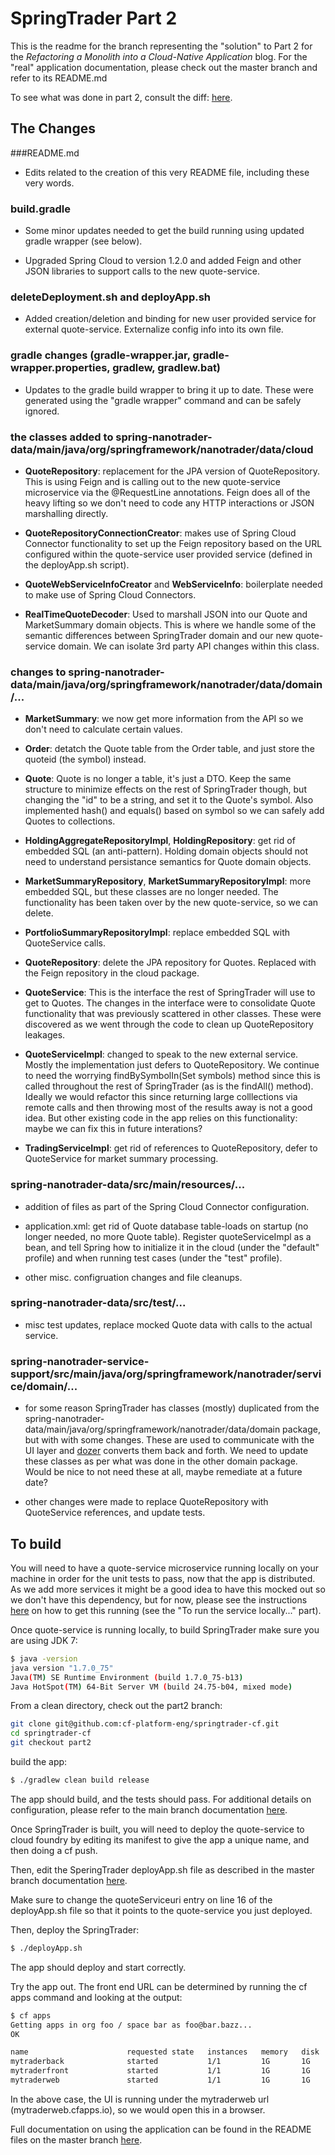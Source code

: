 # SpringTrader Part 2
This is the readme for the branch representing the "solution" to Part 2 for the *Refactoring a Monolith into a Cloud-Native Application* blog. For the "real" application documentation, please check out the master branch and refer to its README.md

To see what was done in part 2, consult the diff: [here](https://github.com/cf-platform-eng/springtrader-cf/compare/part1...part2).

## The Changes
###README.md
* Edits related to the creation of this very README file, including these very words.

### build.gradle
* Some minor updates needed to get the build running using updated gradle wrapper (see below).

* Upgraded Spring Cloud to version 1.2.0 and added Feign and other JSON  libraries to support calls to the new quote-service.

### deleteDeployment.sh and deployApp.sh
* Added creation/deletion and binding for new user provided service for external quote-service. Externalize config info into its own file.

### gradle changes (gradle-wrapper.jar, gradle-wrapper.properties, gradlew, gradlew.bat)
* Updates to the gradle build wrapper to bring it up to date. These were generated using the "gradle wrapper" command and can be safely ignored.

### the classes added to spring-nanotrader-data/main/java/org/springframework/nanotrader/data/cloud

* **QuoteRepository**:  replacement for the JPA version of QuoteRepository. This is using Feign and is calling out to the new quote-service microservice via the @RequestLine annotations. Feign does all of the heavy lifting so we don't need to code any HTTP interactions or JSON marshalling directly.

* **QuoteRepositoryConnectionCreator**: makes use of Spring Cloud Connector functionality to set up the Feign repository based on the URL configured within the quote-service user provided service (defined in the deployApp.sh script).

* **QuoteWebServiceInfoCreator** and **WebServiceInfo**: boilerplate needed to make use of Spring Cloud Connectors.

* **RealTimeQuoteDecoder**: Used to marshall JSON into our Quote and MarketSummary domain objects. This is where we handle some of the semantic differences between SpringTrader domain and our new quote-service domain. We can isolate 3rd party API  changes within this class.

### changes to spring-nanotrader-data/main/java/org/springframework/nanotrader/data/domain/...
* **MarketSummary**: we now get more information from the API so we don't need to calculate certain values.

* **Order**: detatch the Quote table from the Order table, and just store the quoteid (the symbol) instead.

* **Quote**: Quote is no longer a table, it's just a DTO. Keep the same structure to minimize effects on the rest of SpringTrader though, but changing the "id" to be a string, and set it to the Quote's symbol. Also implemented hash() and equals() based on symbol so we can safely add Quotes to collections.

* **HoldingAggregateRepositoryImpl**, **HoldingRepository**: get rid of embedded SQL (an anti-pattern). Holding domain objects should not need to understand persistance semantics for Quote domain objects.

* **MarketSummaryRepository**, **MarketSummaryRepositoryImpl**: more embedded SQL, but these classes are no longer needed. The functionality has been taken over by the new quote-service, so we can delete.

* **PortfolioSummaryRepositoryImpl**: replace embedded SQL with QuoteService calls.

* **QuoteRepository**: delete the JPA repository for Quotes. Replaced with the Feign repository in the cloud package.

* **QuoteService**: This is the interface the rest of SpringTrader will use to get to Quotes. The changes in the interface were to consolidate Quote functionality that was previously scattered in other classes. These were discovered as we went through the code to clean up QuoteRepository leakages.

* **QuoteServiceImpl**: changed to speak to the new external service. Mostly the implementation just defers to QuoteRepository. We continue to need  the worrying findBySymbolIn(Set<String> symbols) method since this is called throughout the rest of SpringTrader (as is the findAll() method). Ideally we would refactor this since returning large colllections via remote calls and then throwing most of the results away is not a good idea. But other existing code in the app relies on this functionality: maybe we can fix this in future interations?

* **TradingServiceImpl**: get rid of references to QuoteRepository, defer to QuoteService for market summary processing.

### spring-nanotrader-data/src/main/resources/...
* addition of files as part of the Spring Cloud Connector configuration.

* application.xml: get rid of Quote database table-loads on startup (no longer needed, no more Quote table). Register quoteServiceImpl as a bean, and tell Spring how to initialize it in the cloud (under the "default" profile) and when running test cases (under the "test" profile).

* other misc. configruation changes and file cleanups.

### spring-nanotrader-data/src/test/...
* misc test updates, replace mocked Quote data with calls to the actual service.

### spring-nanotrader-service-support/src/main/java/org/springframework/nanotrader/service/domain/...
* for some reason SpringTrader has classes (mostly) duplicated from the spring-nanotrader-data/main/java/org/springframework/nanotrader/data/domain package, but with with some changes. These are used to communicate with the UI layer and [dozer](http://dozer.sourceforge.net/) converts them back and forth. We need to update these classes as per what was done in the other domain package. Would be nice to not need these at all, maybe remediate at a future date?

* other changes were made to replace QuoteRepository with QuoteService references, and update tests.

## To build

You will need to have a quote-service microservice running locally on your machine in order for the unit tests to pass, now that the app is distributed. As we add more services it might be a good idea to have this mocked out so we don't have this dependency, but for now, please see the instructions [here](https://github.com/cf-platform-eng/quote-service/tree/part2) on how to get this running (see the "To run the service locally..." part).

Once quote-service is running locally, to build SpringTrader make sure you are using JDK 7:
```bash
$ java -version
java version "1.7.0_75"
Java(TM) SE Runtime Environment (build 1.7.0_75-b13)
Java HotSpot(TM) 64-Bit Server VM (build 24.75-b04, mixed mode)
```

From a clean directory, check out the part2 branch:
```bash
git clone git@github.com:cf-platform-eng/springtrader-cf.git
cd springtrader-cf
git checkout part2
```

build the app:
```bash
$ ./gradlew clean build release
```

The app should build, and the tests should pass. For additional details on configuration, please refer to the main branch documentation [here](https://github.com/cf-platform-eng/springtrader-cf/wiki/Getting-Started-Guide).

Once SpringTrader is built, you will need to deploy the quote-service to cloud foundry by editing its manifest to give the app a unique name, and then doing a cf push.

Then, edit the SperingTrader deployApp.sh file as described in the master branch documentation [here](https://github.com/cf-platform-eng/springtrader-cf/wiki/Getting-Started-Guide).

Make sure to change the quoteServiceuri entry on line 16 of the deployApp.sh file so that it points to the quote-service you just deployed.

Then, deploy the SpringTrader:
```bash
$ ./deployApp.sh
```

The app should deploy and start correctly.

Try the app out. The front end URL can be determined by running the cf apps command and looking at the output:

```bash
$ cf apps
Getting apps in org foo / space bar as foo@bar.bazz...
OK

name                      requested state   instances   memory   disk   urls   
mytraderback              started           1/1         1G       1G     mytraderback.cfapps.io   
mytraderfront             started           1/1         1G       1G     mytraderfront.cfapps.io   
mytraderweb               started           1/1         1G       1G     mytraderweb.cfapps.io   
```

In the above case, the UI is running under the mytraderweb url (mytraderweb.cfapps.io), so we would open this in a browser.

Full documentation on using the application can be found in the README files on the master branch [here](https://github.com/cf-platform-eng/springtrader-cf).
